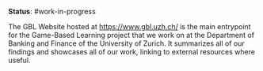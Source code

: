 **Status**: #work-in-progress 

The GBL Website hosted at https://www.gbl.uzh.ch/ is the main entrypoint for the Game-Based Learning project that we work on at the Department of Banking and Finance of the University of Zurich. It summarizes all of our findings and showcases all of our work, linking to external resources where useful.